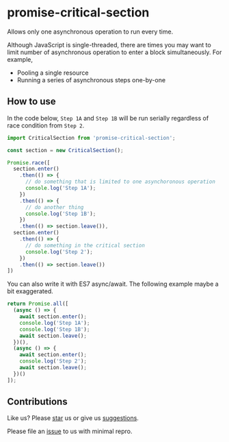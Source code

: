 promise-critical-section
========================

Allows only one asynchronous operation to run every time.

Although JavaScript is single-threaded, there are times you may want to limit number of asynchronous operation to enter a block simultaneously. For example,
* Pooling a single resource
* Running a series of asynchronous steps one-by-one

How to use
----------

In the code below, `Step 1A` and `Step 1B` will be run serially regardless of race condition from `Step 2`.

```js
import CriticalSection from 'promise-critical-section';

const section = new CriticalSection();

Promise.race([
  section.enter()
    .then(() => {
      // do something that is limited to one asynchoronous operation
      console.log('Step 1A');
    })
    .then(() => {
      // do another thing
      console.log('Step 1B');
    })
    .then(() => section.leave()),
  section.enter()
    .then(() => {
      // do something in the critical section
      console.log('Step 2');
    })
    .then(() => section.leave())
])
```

You can also write it with ES7 async/await. The following example maybe a bit exaggerated.

```js
return Promise.all([
  (async () => {
    await section.enter();
    console.log('Step 1A');
    console.log('Step 1B');
    await section.leave();
  })(),
  (async () => {
    await section.enter();
    console.log('Step 2');
    await section.leave();
  })()
]);
```

Contributions
-------------
Like us? Please [star](star) us or give us [suggestions](issues).

Please file an [issue](issues) to us with minimal repro.
